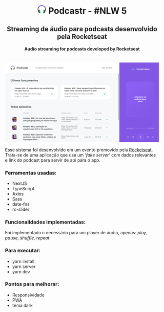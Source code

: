 <center>
  <h1> <img src='./public/favicon.png' width="30"/> Podcastr - #NLW 5 </h1>
  <h2> Streaming de áudio para podcasts desenvolvido pela Rocketseat </h2>
  <h4> Audio streaming for podcasts developed by Rocketseat </h4>
  </br>
  <img src='./public/Index.png' />
  </br>
</center>

Esse sistema foi desenvolvido em um evento promovido pela [Rocketseat]('https://nextlevelweek.com/').
Trata-se de uma aplicação que usa um _'fake server'_ com dados relevantes e link do podcast para servir de api para o app.

### Ferramentas usadas:

- NextJS
- TypeScript
- Axios
- Sass
- date-fns
- rc-slider

### Funcionalidades implementadas:

Foi implementado o necessário para um player de áudio, apenas: _play, pause, shuffle, repeat_

### Para executar:

- yarn install
- yarn server
- yarn dev

### Pontos para melhorar:

- Responsividade
- PWA
- tema dark
